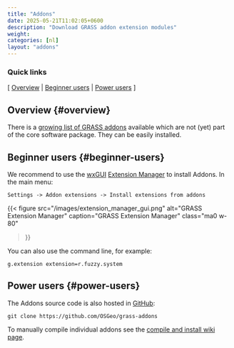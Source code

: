 ```yaml
---
title: "Addons"
date: 2025-05-21T11:02:05+0600
description: "Download GRASS addon extension modules"
weight: 
categories: [nl]
layout: "addons"
---
```


### Quick links

[ [Overview](#overview) | [Beginner users](#beginner-users) | [Power users](#power-users) ]

## Overview {#overview}

There is a [growing list of GRASS addons](/grass8/manuals/addons/) available which are not (yet) part of the core software package. They can be easily installed.

## Beginner users {#beginner-users}

We recommend to use the [wxGUI](https://grasswiki.osgeo.org/wiki/WxGUI) [Extension Manager](https://grasswiki.osgeo.org/wiki/WxGUI#Extension_Manager) to install Addons.
In the main menu:

`Settings -> Addon extensions -> Install extensions from addons`

{{< figure
  src="/images/extension_manager_gui.png"
  alt="GRASS Extension Manager"
  caption="GRASS Extension Manager"
  class="ma0 w-80"
>}}

You can also use the command line, for example:

    g.extension extension=r.fuzzy.system

## Power users {#power-users}

The Addons source code is also hosted in [GitHub](https://github.com/OSGeo/grass-addons):

    git clone https://github.com/OSGeo/grass-addons 

To manually compile individual addons see the [compile and install wiki page](https://grasswiki.osgeo.org/wiki/Compile_and_Install#Addons).

